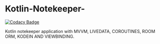 # Kotlin-Notekeeper-

[![Codacy Badge](https://api.codacy.com/project/badge/Grade/56e682408bda43a0ab124db94274f1cf)](https://app.codacy.com/manual/WadeQ/Kotlin-Notekeeper-?utm_source=github.com&utm_medium=referral&utm_content=WadeQ/Kotlin-Notekeeper-&utm_campaign=Badge_Grade_Dashboard)

Kotlin notekeeper application with MVVM, LIVEDATA, COROUTINES, ROOM ORM, KODEIN AND VIEWBINDING.
